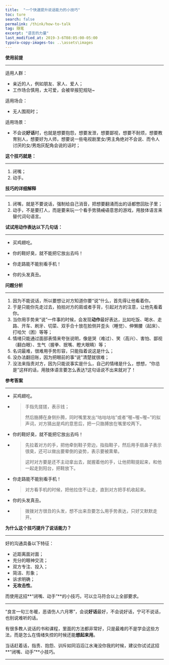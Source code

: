 ```yaml
---
title:  "一个快速提升说话能力的小技巧"
toc: ture
search: false
permalink: /think/how-to-talk
tag: 随笔
excerpt: "语言的力量"
last_modified_at: 2019-3-6T08:05:00-05:00
typora-copy-images-to: ..\assets\images
---
```




**使用前提**

----

适用人群：

- 亲近的人，例如朋友、家人、爱人；
- 工作场合慎用，太可爱，会被举报犯规哒~

适用场合：

- 无人围观时；

适用场景：

- 不会说**好话**时，也就是想要抱怨，想要发泄，想要鄙视，想要不耐烦，想要教育别人，想要好为人师，想要说一些电视剧里女/男主角绝对不会说、而令人讨厌的女/男炮灰配角会说的话时；



**这个技巧就是：**

----

1. 闭嘴；
2. 动手。

**技巧的详细解释**

---

1. 闭嘴，就是不要说话，强制给自己消音，把想要翻涌而出的话都憋回肚子里；
2. 动手，不是要打人，而是要来玩一个看手势猜~~成语~~意思的游戏，用肢体语言来替代词句语言。

**试试用动作表达以下几句话：**

---

- 买鸡翅吃。

- 你的鞋好臭，就不能把它放出去吗！

- 你走路能不能别看手机！

- 你的头发真丑。

  

**问题分析**

---

1. 因为不能说话，所以要想让对方知道你要“说”什么，首先得让他看着你。
2. 于是只能你先走过去，拍拍对方的肩或者手背，引起对方的注意，让他先看着你。
3. 当你用手势来“说”一件事的时候，会发现**动作**最好表达，比如吃饭、喝水、走路、开车、刷牙、切菜、双手合十放在脸侧并歪头（睡觉）、伸懒腰（起床）、打哈欠（困）等等；
4. 情绪只能通过面部表情来夸张说明，像是哭（难过）、笑（高兴）、害怕、鄙视（翻白眼）、生气（握拳、抿嘴、瞪大眼睛）等；
5. 名词最难，很难用手势形容，只能指着说这是什么；
6. 没办法翻旧账，因为把眼前的事“说”清楚就很难；
7. 没法来指责对方，因为只能说事实是什么，自己的情绪是什么，想想，“你总是”这样的话，用肢体语言要怎么表达?这句话说不出来就对了！

**参考答案**

---

- 买鸡翅吃。

- > 手指先搓搓，表示钱；
  >
  > 然后胳膊在身侧扑腾，同时嘴里发出“咕咕咕咕”或者“喔~喔~喔~”的拟声词，对方猜出是鸡的意思后，把一只胳膊放在嘴里咬两下。

- 你的鞋好臭，就不能把它放出去吗！

- > 先拉着对方的手，把他牵到鞋子旁边，指指鞋子，然后用手扇鼻子表示很臭，还可以做出要晕倒的姿势，表示要被熏晕。
  >
  > 
  >
  > 这时对方要是还不主动拿出去，就握着他的手，让他把鞋提起来，和他一起走到阳台，把鞋放下。

- 你走路能不能别看手机！

- > 对方看手机的时候，把他拉住不让走，直到对方把手机收起来。

- 你的头发真丑。

- > 拨拨对方很丑的头发，想不出来丑要怎么用手势表达，只好又默默走开。

**为什么这个技巧提升了说话能力？**

---

好的沟通具备以下特征：

- 近距离面对面；
- 充分的眼神交流；
- 双方专注、投入；
- 简洁、形象；
- 诉求明确；
- **无攻击性**。

而使用这招**“闭嘴、动手”**的小技巧，可以立马符合以上全部要求。

---

“良言一句三冬暖，恶语伤人六月寒”，会说**好话**最好，不会说好话，宁可不说话，也别说难听的话。

有很多教人说话的书和课程，里面的方法都非常好，只是最难的不是学会这些方法，而是怎么在情绪失控的时候还能**想起来用**。

当话赶着话，指责、抱怨、训斥如同滔滔江水淹没你我的时候，建议你试试这招**“闭嘴、动手”**小技巧。

---

